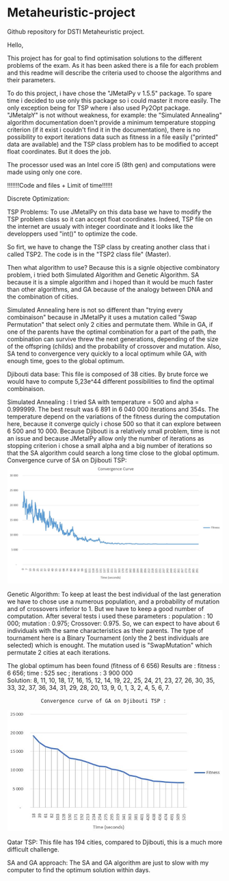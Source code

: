 # Metaheuristic-project
Github repository for DSTI Metaheuristic project.

Hello,

This project has for goal to find optimisation solutions to the different problems of the exam. 
As it has been asked there is a file for each problem and this readme will describe the criteria used to choose the algorithms and their parameters.

To do this project, i have chose the "JMetalPy v 1.5.5" package. To spare time i decided to use only this package so i could master it more easily. The only exception being for TSP where i also used Py2Opt package.
"JMetalpY" is not without weakness, for example: the "Simulated Annealing" algorithm documentation doen't provide a minimum temperature stopping criterion (if it exist i couldn't find it in the documentation), there is no possibility to export iterations data such as fitness in a file easily ("printed" data are available) and the TSP class problem has to be modified to accept float coordinates. But it does the job.

The processor used was an Intel core i5 (8th gen) and computations were made using only one core.

!!!!!!!Code and files + Limit of time!!!!!!

Discrete Optimization:

TSP Problems:
To use JMetalPy on this data base we have to modify the TSP problem class so it can accept float coordinates. Indeed, TSP file on the internet are usualy with integer coordinate and it looks like the developpers used "int()" to optimize the code.

So firt, we have to change the TSP class by creating another class that i called TSP2. The code is in the "TSP2 class file" (Master).

Then what algorithm to use? Because this is a signle objective combinatory problem, i tried both Simulated Algorithm and Genetic Algorithm. SA because it is a simple algorithm and i hoped than it would be much faster than other algorithms, and GA because of the analogy between DNA and the combination of cities.

Simulated Annealing here is not so different than "trying every combinaison" because in JMetalPy it uses a mutation called "Swap Permutation" that select only 2 cities and permutate them. While in GA, if one of the parents have the optimal combination for a part of the path, the combination can survive threw the next generations, depending of the size of the offspring (childs) and the probability of crossover and mutation. Also, SA tend to convergence very quickly to a local optimum while GA, with enough time, goes to the global optimum.


Djibouti data base:
This file is composed of 38 cities. By brute force we would have to compute 5,23e^44 different possibilities to find the optimal combinaison. 

  Simulated Annealing :
I tried SA with temperature = 500 and alpha = 0.999999. The best result was 6 891 in 6 040 000 iterations and 354s. The temperature depend on the variations of the fitness during the computation here, because it converge quicly i chose 500 so that it can explore between 6 500 and 10 000. Because Djibouti is a relatively small problem, time is not an issue and because JMetalPy allow only the number of iterations as stopping criterion i chose a small alpha and a big number of iterations so that the SA algorithm could search a long time close to the global optimum.
    Convergence curve of SA on Djibouti TSP:
  ![alt text](https://github.com/AG500/Metaheuristic-project/blob/master/Convergence%20curve%20SA.JPG)



  Genetic Algorithm:
To keep at least the best individual of the last generation we have to chose use a numerous population, and a probability of mutation and of crossovers inferior to 1. But we have to keep a good number of computation. After several tests i used these parameters : population : 10 000; mutation : 0.975; Crossover: 0.975. So, we can expect to have about 6 individuals with the same characteristics as their parents. The type of tournament here is a Binary Tournament (only the 2 best individuals are selected) which is enought. The mutation used is "SwapMutation" which permutate 2 cities at each iterations.

The global optimum has been found (fitness of 6 656)
Results are : 
              fitness : 6 656;   time : 525 sec ; iterations : 3 900 000   
              Solution: 8, 11, 10, 18, 17, 16, 15, 12, 14, 19, 22, 25, 24, 21, 23, 27, 26, 30, 35, 33, 32, 37, 36, 34, 31, 29, 28, 20, 13, 9, 0, 1, 3, 2, 4, 5, 6, 7.

               Convergence curve of GA on Djibouti TSP :
  
![alt text](https://github.com/AG500/Metaheuristic-project/blob/master/Convergence%20curve%20GA%20Djibouti.JPG)


Qatar TSP:
This file has 194 cities, compared to Djibouti, this is a much more difficult challenge.

SA and GA approach:
The SA and GA algorithm are just to slow with my computer to find the optimum solution within days.
